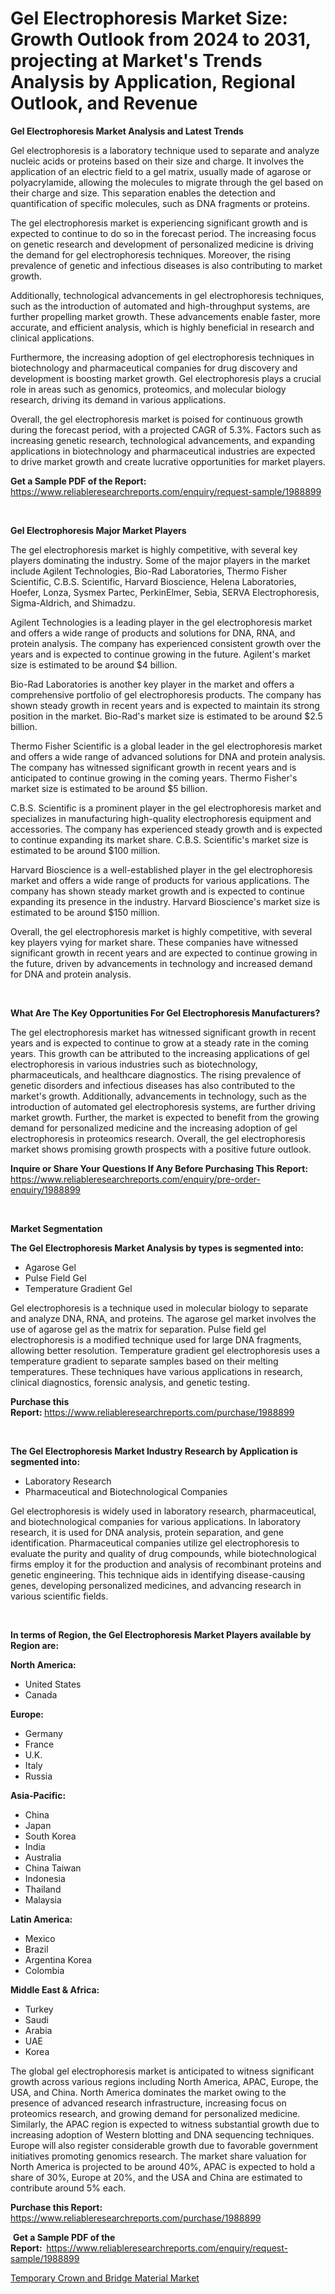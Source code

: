 <p><h1>Gel Electrophoresis Market Size: Growth Outlook from 2024 to 2031, projecting at Market's Trends Analysis by Application, Regional Outlook, and Revenue</h1></p><p><strong>Gel Electrophoresis Market Analysis and Latest Trends</strong></p>
<p><p>Gel electrophoresis is a laboratory technique used to separate and analyze nucleic acids or proteins based on their size and charge. It involves the application of an electric field to a gel matrix, usually made of agarose or polyacrylamide, allowing the molecules to migrate through the gel based on their charge and size. This separation enables the detection and quantification of specific molecules, such as DNA fragments or proteins.</p><p>The gel electrophoresis market is experiencing significant growth and is expected to continue to do so in the forecast period. The increasing focus on genetic research and development of personalized medicine is driving the demand for gel electrophoresis techniques. Moreover, the rising prevalence of genetic and infectious diseases is also contributing to market growth.</p><p>Additionally, technological advancements in gel electrophoresis techniques, such as the introduction of automated and high-throughput systems, are further propelling market growth. These advancements enable faster, more accurate, and efficient analysis, which is highly beneficial in research and clinical applications.</p><p>Furthermore, the increasing adoption of gel electrophoresis techniques in biotechnology and pharmaceutical companies for drug discovery and development is boosting market growth. Gel electrophoresis plays a crucial role in areas such as genomics, proteomics, and molecular biology research, driving its demand in various applications.</p><p>Overall, the gel electrophoresis market is poised for continuous growth during the forecast period, with a projected CAGR of 5.3%. Factors such as increasing genetic research, technological advancements, and expanding applications in biotechnology and pharmaceutical industries are expected to drive market growth and create lucrative opportunities for market players.</p></p>
<p><strong>Get a Sample PDF of the Report:&nbsp;</strong> <a href="https://www.reliableresearchreports.com/enquiry/request-sample/1988899">https://www.reliableresearchreports.com/enquiry/request-sample/1988899</a></p>
<p>&nbsp;</p>
<p><strong>Gel Electrophoresis Major Market Players</strong></p>
<p><p>The gel electrophoresis market is highly competitive, with several key players dominating the industry. Some of the major players in the market include Agilent Technologies, Bio-Rad Laboratories, Thermo Fisher Scientific, C.B.S. Scientific, Harvard Bioscience, Helena Laboratories, Hoefer, Lonza, Sysmex Partec, PerkinElmer, Sebia, SERVA Electrophoresis, Sigma-Aldrich, and Shimadzu.</p><p>Agilent Technologies is a leading player in the gel electrophoresis market and offers a wide range of products and solutions for DNA, RNA, and protein analysis. The company has experienced consistent growth over the years and is expected to continue growing in the future. Agilent's market size is estimated to be around $4 billion.</p><p>Bio-Rad Laboratories is another key player in the market and offers a comprehensive portfolio of gel electrophoresis products. The company has shown steady growth in recent years and is expected to maintain its strong position in the market. Bio-Rad's market size is estimated to be around $2.5 billion.</p><p>Thermo Fisher Scientific is a global leader in the gel electrophoresis market and offers a wide range of advanced solutions for DNA and protein analysis. The company has witnessed significant growth in recent years and is anticipated to continue growing in the coming years. Thermo Fisher's market size is estimated to be around $5 billion.</p><p>C.B.S. Scientific is a prominent player in the gel electrophoresis market and specializes in manufacturing high-quality electrophoresis equipment and accessories. The company has experienced steady growth and is expected to continue expanding its market share. C.B.S. Scientific's market size is estimated to be around $100 million.</p><p>Harvard Bioscience is a well-established player in the gel electrophoresis market and offers a wide range of products for various applications. The company has shown steady market growth and is expected to continue expanding its presence in the industry. Harvard Bioscience's market size is estimated to be around $150 million.</p><p>Overall, the gel electrophoresis market is highly competitive, with several key players vying for market share. These companies have witnessed significant growth in recent years and are expected to continue growing in the future, driven by advancements in technology and increased demand for DNA and protein analysis.</p></p>
<p>&nbsp;</p>
<p><strong>What Are The Key Opportunities For Gel Electrophoresis Manufacturers?</strong></p>
<p><p>The gel electrophoresis market has witnessed significant growth in recent years and is expected to continue to grow at a steady rate in the coming years. This growth can be attributed to the increasing applications of gel electrophoresis in various industries such as biotechnology, pharmaceuticals, and healthcare diagnostics. The rising prevalence of genetic disorders and infectious diseases has also contributed to the market's growth. Additionally, advancements in technology, such as the introduction of automated gel electrophoresis systems, are further driving market growth. Further, the market is expected to benefit from the growing demand for personalized medicine and the increasing adoption of gel electrophoresis in proteomics research. Overall, the gel electrophoresis market shows promising growth prospects with a positive future outlook.</p></p>
<p><strong>Inquire or Share Your Questions If Any Before Purchasing This Report:</strong> <a href="https://www.reliableresearchreports.com/enquiry/pre-order-enquiry/1988899">https://www.reliableresearchreports.com/enquiry/pre-order-enquiry/1988899</a></p>
<p>&nbsp;</p>
<p><strong>Market Segmentation</strong></p>
<p><strong>The Gel Electrophoresis Market Analysis by types is segmented into:</strong></p>
<p><ul><li>Agarose Gel</li><li>Pulse Field Gel</li><li>Temperature Gradient Gel</li></ul></p>
<p><p>Gel electrophoresis is a technique used in molecular biology to separate and analyze DNA, RNA, and proteins. The agarose gel market involves the use of agarose gel as the matrix for separation. Pulse field gel electrophoresis is a modified technique used for large DNA fragments, allowing better resolution. Temperature gradient gel electrophoresis uses a temperature gradient to separate samples based on their melting temperatures. These techniques have various applications in research, clinical diagnostics, forensic analysis, and genetic testing.</p></p>
<p><strong>Purchase this Report:&nbsp;</strong><a href="https://www.reliableresearchreports.com/purchase/1988899">https://www.reliableresearchreports.com/purchase/1988899</a></p>
<p>&nbsp;</p>
<p><strong>The Gel Electrophoresis Market Industry Research by Application is segmented into:</strong></p>
<p><ul><li>Laboratory Research</li><li>Pharmaceutical and Biotechnological Companies</li></ul></p>
<p><p>Gel electrophoresis is widely used in laboratory research, pharmaceutical, and biotechnological companies for various applications. In laboratory research, it is used for DNA analysis, protein separation, and gene identification. Pharmaceutical companies utilize gel electrophoresis to evaluate the purity and quality of drug compounds, while biotechnological firms employ it for the production and analysis of recombinant proteins and genetic engineering. This technique aids in identifying disease-causing genes, developing personalized medicines, and advancing research in various scientific fields.</p></p>
<p>&nbsp;</p>
<p><strong>In terms of Region, the Gel Electrophoresis Market Players available by Region are:</strong></p>
<p>
    <p> <strong> North America: </strong>
        <ul>
            <li>United States</li>
            <li>Canada</li>
        </ul>
        </p> 
    <p> <strong> Europe: </strong>
        <ul>
            <li>Germany</li>
            <li>France</li>
            <li>U.K.</li>
            <li>Italy</li>
            <li>Russia</li>
        </ul>
        </p> 
    <p> <strong> Asia-Pacific: </strong>
        <ul>
            <li>China</li>
            <li>Japan</li>
            <li>South Korea</li>
            <li>India</li>
            <li>Australia</li>
            <li>China Taiwan</li>
            <li>Indonesia</li>
            <li>Thailand</li>
            <li>Malaysia</li>
        </ul>
        </p> 
    <p> <strong> Latin America: </strong>
        <ul>
            <li>Mexico</li>
            <li>Brazil</li>
            <li>Argentina Korea</li>
            <li>Colombia</li>
        </ul>
        </p> 
    <p> <strong> Middle East & Africa: </strong>
        <ul>
            <li>Turkey</li>
            <li>Saudi</li>
            <li>Arabia</li>
            <li>UAE</li>
            <li>Korea</li>
        </ul>
    </p>
    </p>
<p><p>The global gel electrophoresis market is anticipated to witness significant growth across various regions including North America, APAC, Europe, the USA, and China. North America dominates the market owing to the presence of advanced research infrastructure, increasing focus on proteomics research, and growing demand for personalized medicine. Similarly, the APAC region is expected to witness substantial growth due to increasing adoption of Western blotting and DNA sequencing techniques. Europe will also register considerable growth due to favorable government initiatives promoting genomics research. The market share valuation for North America is projected to be around 40%, APAC is expected to hold a share of 30%, Europe at 20%, and the USA and China are estimated to contribute around 5% each.</p></p>
<p><strong>Purchase this Report: </strong><a href="https://www.reliableresearchreports.com/purchase/1988899">https://www.reliableresearchreports.com/purchase/1988899</a></p>
<p>&nbsp;<strong>Get a Sample PDF of the Report:&nbsp;&nbsp;</strong><a href="https://www.reliableresearchreports.com/enquiry/request-sample/1988899">https://www.reliableresearchreports.com/enquiry/request-sample/1988899</a></p>
<p><strong></strong></p>
<p><p><a href="https://github.com/Chiragrp22/Market-Research-Report-List-2/blob/main/temporary-crown-and-bridge-material-market.md">Temporary Crown and Bridge Material Market</a></p></p>